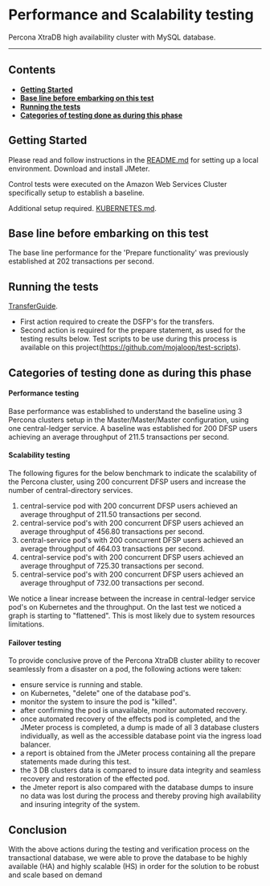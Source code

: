 # Performance and Scalability testing
Percona XtraDB high availability cluster with MySQL database.
***

## Contents

* [**Getting Started**](#getting-started)
* [**Base line before embarking on this test**](#base-line-before-embarking-on-this-test)
* [**Running the tests**](#running-the-tests)
* [**Categories of testing done as during this phase**](#categories-of-testing-done-as-during-this-phase)


## Getting Started
Please read and follow instructions in the [README.md](https://github.com/mojaloop/central-ledger/blob/develop-baseline/README.md) for setting up a local environment.
Download and install JMeter.

Control tests were executed on the Amazon Web Services Cluster specifically setup to establish a baseline.

Additional setup required.
[KUBERNETES.md](https://github.com/mojaloop/central-ledger/blob/develop-baseline/KUBERNETES.md).

## Base line before embarking on this test
The base line performance for the 'Prepare functionality' was previously established at 202 transactions per second.

## Running the tests
[TransferGuide](https://github.com/mojaloop/central-ledger/blob/develop-baseline/TransferGuide.md).
- First action required to create the DSFP's for the transfers.
- Second action is required for the prepare statement, as used for the testing results below. Test scripts to be use during this process is available on this project(https://github.com/mojaloop/test-scripts).

## Categories of testing done as during this phase
#### Performance testing
Base performance was established to understand the baseline using 3 Percona clusters setup in the Master/Master/Master configuration, using one central-ledger service.
A baseline was established for 200 DFSP users achieving an average throughput of 211.5 transactions per second.

#### Scalability testing
The following figures for the below benchmark to indicate the scalability of the Percona cluster, using 200 concurrent DFSP users and increase the number of central-directory services.
1.  central-service pod with 200 concurrent DFSP users achieved an average throughput of 211.50 transactions per second.
2. central-service pod's with 200 concurrent DFSP users achieved an average throughput of 456.80 transactions per second.
3. central-service pod's with 200 concurrent DFSP users achieved an average throughput of 464.03 transactions per second.
4. central-service pod's with 200 concurrent DFSP users achieved an average throughput of 725.30 transactions per second.
5. central-service pod's with 200 concurrent DFSP users achieved an average throughput of 732.00 transactions per second.

We notice a linear increase between the increase in central-ledger service pod's on Kubernetes and the throughput. On the last test we noticed a graph is starting to "flattened". This is most likely due to system resources limitations.

#### Failover testing
To provide conclusive prove of the Percona XtraDB cluster ability to recover seamlessly from a disaster on a pod, the following actions were taken:
- ensure service is running and stable.
- on Kubernetes, "delete" one of the database pod's.
- monitor the system to insure the pod is "killed".
- after confirming the pod is unavailable, monitor automated recovery.
- once automated recovery of the effects pod is completed, and the JMeter process is completed, a dump is made of all 3 database clusters individually, as well as the accessible database point via the ingress load balancer.
- a report is obtained from the JMeter process containing all the prepare statements made during this test.
- the 3 DB clusters data is compared to insure data integrity and seamless recovery and restoration of the effected pod.
- the Jmeter report is also compared with the database dumps to insure no data was lost during the process and thereby proving high availability and insuring integrity of the system.

## Conclusion
With the above actions during the testing and verification process on the transactional database, we were able to prove the database to be highly available (HA) and highly scalable (HS) in order for the solution to be robust and scale based on demand

